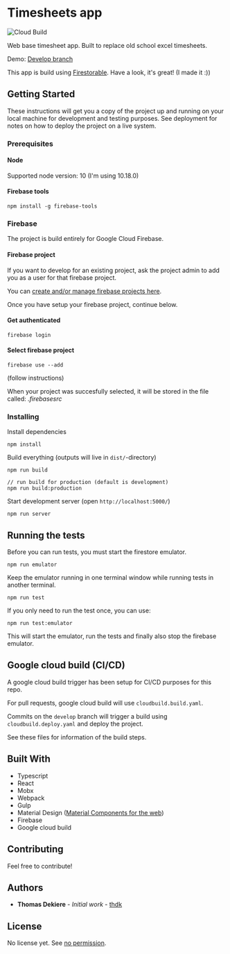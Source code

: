 # Timesheets app

![Cloud Build](https://storage.googleapis.com/timesheets-ffc4b-badges/builds/timesheets/branches/develop.svg?branch=develop)

Web base timesheet app. Built to replace old school excel timesheets.

Demo: [Develop branch](https://timesheets-ffc4b.firebaseapp.com)

This app is build using [Firestorable](https://github.com/thdk/firestorable). Have a look, it's great! (I made it :))

## Getting Started

These instructions will get you a copy of the project up and running on your local machine for development and testing purposes. See deployment for notes on how to deploy the project on a live system.

### Prerequisites

#### Node

Supported node version: 10 (I'm using 10.18.0)

#### Firebase tools

```
npm install -g firebase-tools
```

### Firebase

The project is build entirely for Google Cloud Firebase.

#### Firebase project

If you want to develop for an existing project, ask the project admin to add you as a user for that firebase project.

You can [create and/or manage firebase projects here](https://console.firebase.google.com).

Once you have setup your firebase project, continue below.

#### Get authenticated

`firebase login`

#### Select firebase project
`firebase use --add`

(follow instructions)

When your project was succesfully selected, it will be stored in the file called: *.firebasesrc*

### Installing

Install dependencies

    npm install

Build everything (outputs will live in `dist/`-directory)

    npm run build

    // run build for production (default is development)
    npm run build:production

Start development server (open `http://localhost:5000/`)

    npm run server

## Running the tests

Before you can run tests, you must start the firestore emulator.

```shell
npm run emulator
```
Keep the emulator running in one terminal window while running tests in another terminal.

```shell
npm run test
```

If you only need to run the test once, you can use:

```shell
npm run test:emulator
```
This will start the emulator, run the tests and finally also stop the firebase emulator.

## Google cloud build (CI/CD)

A google cloud build trigger has been setup for CI/CD purposes for this repo.

For pull requests, google cloud build will use `cloudbuild.build.yaml`.

Commits on the `develop` branch will trigger a build using `cloudbuild.deploy.yaml` and deploy the project.

See these files for information of the build steps.

## Built With

* Typescript
* React
* Mobx
* Webpack
* Gulp
* Material Design ([Material Components for the web](https://github.com/material-components/material-components-web))
* Firebase
* Google cloud build

## Contributing

Feel free to contribute!

## Authors

* **Thomas Dekiere** - *Initial work* - [thdk](https://github.com/thdk)

## License

No license yet. See [no permission](https://choosealicense.com/no-permission/).